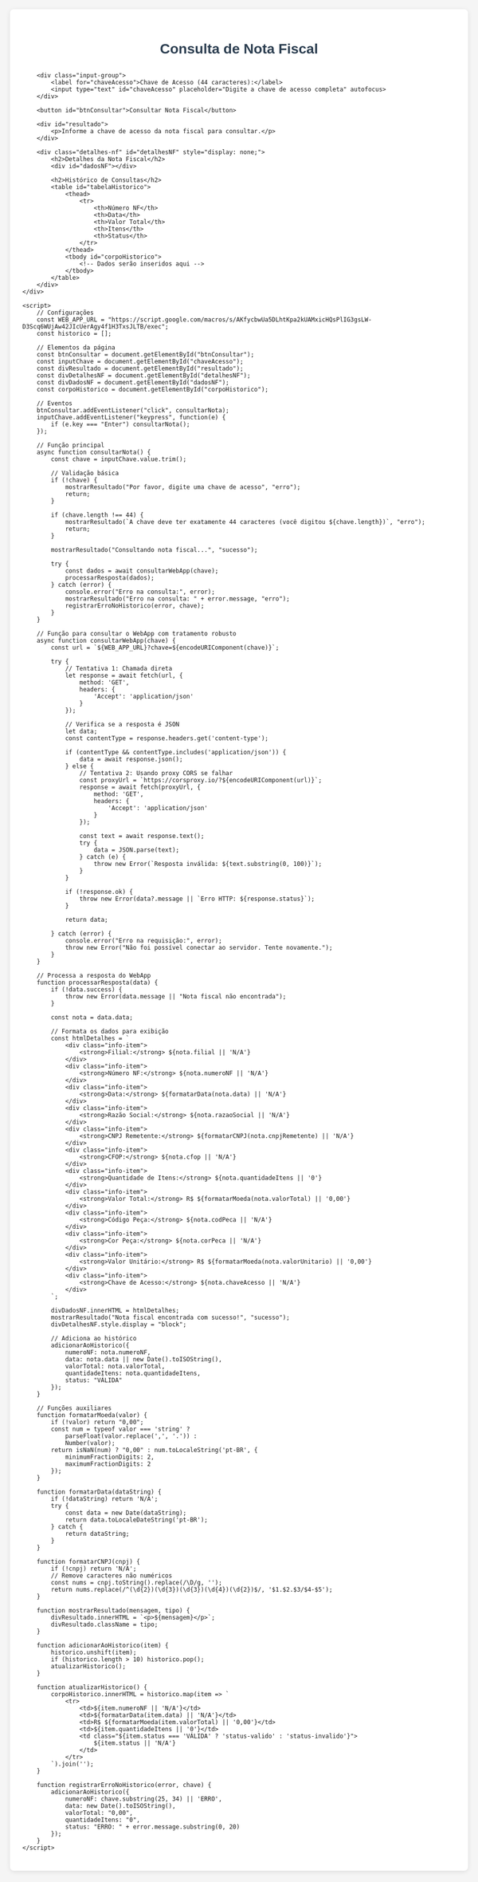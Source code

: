 <!DOCTYPE html>
<html lang="pt-BR">
<head>
    <meta charset="UTF-8">
    <meta name="viewport" content="width=device-width, initial-scale=1.0">
    <title>Consulta de Nota Fiscal</title>
    <style>
        body {
            font-family: Arial, sans-serif;
            max-width: 1000px;
            margin: 0 auto;
            padding: 20px;
            background-color: #f5f5f5;
        }
        h1 {
            color: #2c3e50;
            text-align: center;
            margin-bottom: 30px;
        }
        .container {
            background-color: white;
            padding: 25px;
            border-radius: 8px;
            box-shadow: 0 2px 10px rgba(0,0,0,0.1);
        }
        .input-group {
            margin-bottom: 20px;
        }
        label {
            display: block;
            margin-bottom: 8px;
            font-weight: bold;
        }
        input, button {
            padding: 12px;
            font-size: 16px;
            width: 100%;
            box-sizing: border-box;
            border: 1px solid #ddd;
            border-radius: 4px;
        }
        button {
            background-color: #3498db;
            color: white;
            border: none;
            cursor: pointer;
            transition: background-color 0.3s;
        }
        button:hover {
            background-color: #2980b9;
        }
        #resultado {
            margin-top: 30px;
            padding: 20px;
            border-radius: 5px;
            background-color: white;
            box-shadow: 0 2px 10px rgba(0,0,0,0.1);
        }
        .sucesso {
            background-color: #dff0d8;
            border-left: 4px solid #3c763d;
        }
        .erro {
            background-color: #f2dede;
            border-left: 4px solid #a94442;
        }
        .detalhes-nf {
            margin-top: 20px;
        }
        table {
            width: 100%;
            border-collapse: collapse;
            margin-top: 20px;
        }
        th, td {
            padding: 12px;
            text-align: left;
            border-bottom: 1px solid #ddd;
        }
        th {
            background-color: #f2f2f2;
            font-weight: bold;
        }
        .info-item {
            margin-bottom: 10px;
            padding: 8px;
            border-bottom: 1px solid #eee;
        }
        .status-valido {
            color: #3c763d;
            font-weight: bold;
        }
        .status-invalido {
            color: #a94442;
            font-weight: bold;
        }
    </style>
</head>
<body>
    <div class="container">
        <h1>Consulta de Nota Fiscal</h1>
        
        <div class="input-group">
            <label for="chaveAcesso">Chave de Acesso (44 caracteres):</label>
            <input type="text" id="chaveAcesso" placeholder="Digite a chave de acesso completa" autofocus>
        </div>
        
        <button id="btnConsultar">Consultar Nota Fiscal</button>
        
        <div id="resultado">
            <p>Informe a chave de acesso da nota fiscal para consultar.</p>
        </div>
        
        <div class="detalhes-nf" id="detalhesNF" style="display: none;">
            <h2>Detalhes da Nota Fiscal</h2>
            <div id="dadosNF"></div>
            
            <h2>Histórico de Consultas</h2>
            <table id="tabelaHistorico">
                <thead>
                    <tr>
                        <th>Número NF</th>
                        <th>Data</th>
                        <th>Valor Total</th>
                        <th>Itens</th>
                        <th>Status</th>
                    </tr>
                </thead>
                <tbody id="corpoHistorico">
                    <!-- Dados serão inseridos aqui -->
                </tbody>
            </table>
        </div>
    </div>

    <script>
        // Configurações
        const WEB_APP_URL = "https://script.google.com/macros/s/AKfycbwUa5DLhtKpa2kUAMxicHQsPlIG3gsLW-D3Scq6WUjAw42JIcUerAgy4f1H3TxsJLTB/exec";
        const historico = [];
        
        // Elementos da página
        const btnConsultar = document.getElementById("btnConsultar");
        const inputChave = document.getElementById("chaveAcesso");
        const divResultado = document.getElementById("resultado");
        const divDetalhesNF = document.getElementById("detalhesNF");
        const divDadosNF = document.getElementById("dadosNF");
        const corpoHistorico = document.getElementById("corpoHistorico");
        
        // Eventos
        btnConsultar.addEventListener("click", consultarNota);
        inputChave.addEventListener("keypress", function(e) {
            if (e.key === "Enter") consultarNota();
        });
        
        // Função principal
        async function consultarNota() {
            const chave = inputChave.value.trim();
            
            // Validação básica
            if (!chave) {
                mostrarResultado("Por favor, digite uma chave de acesso", "erro");
                return;
            }
            
            if (chave.length !== 44) {
                mostrarResultado(`A chave deve ter exatamente 44 caracteres (você digitou ${chave.length})`, "erro");
                return;
            }
            
            mostrarResultado("Consultando nota fiscal...", "sucesso");
            
            try {
                const dados = await consultarWebApp(chave);
                processarResposta(dados);
            } catch (error) {
                console.error("Erro na consulta:", error);
                mostrarResultado("Erro na consulta: " + error.message, "erro");
                registrarErroNoHistorico(error, chave);
            }
        }
        
        // Função para consultar o WebApp com tratamento robusto
        async function consultarWebApp(chave) {
            const url = `${WEB_APP_URL}?chave=${encodeURIComponent(chave)}`;
            
            try {
                // Tentativa 1: Chamada direta
                let response = await fetch(url, {
                    method: 'GET',
                    headers: {
                        'Accept': 'application/json'
                    }
                });

                // Verifica se a resposta é JSON
                let data;
                const contentType = response.headers.get('content-type');
                
                if (contentType && contentType.includes('application/json')) {
                    data = await response.json();
                } else {
                    // Tentativa 2: Usando proxy CORS se falhar
                    const proxyUrl = `https://corsproxy.io/?${encodeURIComponent(url)}`;
                    response = await fetch(proxyUrl, {
                        method: 'GET',
                        headers: {
                            'Accept': 'application/json'
                        }
                    });
                    
                    const text = await response.text();
                    try {
                        data = JSON.parse(text);
                    } catch (e) {
                        throw new Error(`Resposta inválida: ${text.substring(0, 100)}`);
                    }
                }

                if (!response.ok) {
                    throw new Error(data?.message || `Erro HTTP: ${response.status}`);
                }

                return data;
                
            } catch (error) {
                console.error("Erro na requisição:", error);
                throw new Error("Não foi possível conectar ao servidor. Tente novamente.");
            }
        }
        
        // Processa a resposta do WebApp
        function processarResposta(data) {
            if (!data.success) {
                throw new Error(data.message || "Nota fiscal não encontrada");
            }

            const nota = data.data;
            
            // Formata os dados para exibição
            const htmlDetalhes = `
                <div class="info-item">
                    <strong>Filial:</strong> ${nota.filial || 'N/A'}
                </div>
                <div class="info-item">
                    <strong>Número NF:</strong> ${nota.numeroNF || 'N/A'}
                </div>
                <div class="info-item">
                    <strong>Data:</strong> ${formatarData(nota.data) || 'N/A'}
                </div>
                <div class="info-item">
                    <strong>Razão Social:</strong> ${nota.razaoSocial || 'N/A'}
                </div>
                <div class="info-item">
                    <strong>CNPJ Remetente:</strong> ${formatarCNPJ(nota.cnpjRemetente) || 'N/A'}
                </div>
                <div class="info-item">
                    <strong>CFOP:</strong> ${nota.cfop || 'N/A'}
                </div>
                <div class="info-item">
                    <strong>Quantidade de Itens:</strong> ${nota.quantidadeItens || '0'}
                </div>
                <div class="info-item">
                    <strong>Valor Total:</strong> R$ ${formatarMoeda(nota.valorTotal) || '0,00'}
                </div>
                <div class="info-item">
                    <strong>Código Peça:</strong> ${nota.codPeca || 'N/A'}
                </div>
                <div class="info-item">
                    <strong>Cor Peça:</strong> ${nota.corPeca || 'N/A'}
                </div>
                <div class="info-item">
                    <strong>Valor Unitário:</strong> R$ ${formatarMoeda(nota.valorUnitario) || '0,00'}
                </div>
                <div class="info-item">
                    <strong>Chave de Acesso:</strong> ${nota.chaveAcesso || 'N/A'}
                </div>
            `;
            
            divDadosNF.innerHTML = htmlDetalhes;
            mostrarResultado("Nota fiscal encontrada com sucesso!", "sucesso");
            divDetalhesNF.style.display = "block";
            
            // Adiciona ao histórico
            adicionarAoHistorico({
                numeroNF: nota.numeroNF,
                data: nota.data || new Date().toISOString(),
                valorTotal: nota.valorTotal,
                quantidadeItens: nota.quantidadeItens,
                status: "VÁLIDA"
            });
        }
        
        // Funções auxiliares
        function formatarMoeda(valor) {
            if (!valor) return "0,00";
            const num = typeof valor === 'string' ? 
                parseFloat(valor.replace(',', '.')) : 
                Number(valor);
            return isNaN(num) ? "0,00" : num.toLocaleString('pt-BR', {
                minimumFractionDigits: 2,
                maximumFractionDigits: 2
            });
        }
        
        function formatarData(dataString) {
            if (!dataString) return 'N/A';
            try {
                const data = new Date(dataString);
                return data.toLocaleDateString('pt-BR');
            } catch {
                return dataString;
            }
        }
        
        function formatarCNPJ(cnpj) {
            if (!cnpj) return 'N/A';
            // Remove caracteres não numéricos
            const nums = cnpj.toString().replace(/\D/g, '');
            return nums.replace(/^(\d{2})(\d{3})(\d{3})(\d{4})(\d{2})$/, '$1.$2.$3/$4-$5');
        }
        
        function mostrarResultado(mensagem, tipo) {
            divResultado.innerHTML = `<p>${mensagem}</p>`;
            divResultado.className = tipo;
        }
        
        function adicionarAoHistorico(item) {
            historico.unshift(item);
            if (historico.length > 10) historico.pop();
            atualizarHistorico();
        }
        
        function atualizarHistorico() {
            corpoHistorico.innerHTML = historico.map(item => `
                <tr>
                    <td>${item.numeroNF || 'N/A'}</td>
                    <td>${formatarData(item.data) || 'N/A'}</td>
                    <td>R$ ${formatarMoeda(item.valorTotal) || '0,00'}</td>
                    <td>${item.quantidadeItens || '0'}</td>
                    <td class="${item.status === 'VÁLIDA' ? 'status-valido' : 'status-invalido'}">
                        ${item.status || 'N/A'}
                    </td>
                </tr>
            `).join('');
        }
        
        function registrarErroNoHistorico(error, chave) {
            adicionarAoHistorico({
                numeroNF: chave.substring(25, 34) || 'ERRO',
                data: new Date().toISOString(),
                valorTotal: "0,00",
                quantidadeItens: "0",
                status: "ERRO: " + error.message.substring(0, 20)
            });
        }
    </script>
</body>
</html>
